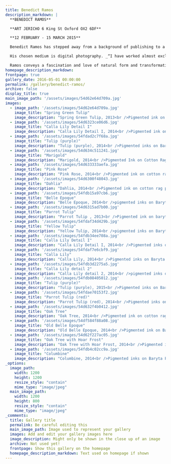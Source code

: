 ```yaml
---
title: Benedict Ramos
description_markdown: |
  **BENEDICT RAMOS**

  **ART JERICHO 6 King St Oxford OX2 6DF**

  **12 FEBRUARY - 15 MARCH 2015**

  Benedict Ramos has stepped away from a background of publishing to a life as a working artist. It is in his genes, and will out. His grandfather, Sir Henry Rushbury, was both landscape painter and etcher, and for many years Keeper at the Royal Academy Schools; his father, Theodore Ramos, a well-established portrait painter. Third generation, Ramos is drawn to the beauty of the natural world like a moth.

  His chosen medium is digital photography. _“I have worked almost exclusively digitally for the past few years. The works are captured in one shot, and are not elaborately manipulated. I have learned to love digital printing, and I print everything myself using archival pigment inks and cotton rag, or more traditional photographic baryta papers. It is extraordinary to see how the choice of paper can transform the feel of a print.”_

  Ramos conveys a fascination and love of natural form and transformation through close and sustained observation. His purpose is ‘revealing beauty’ - as Blake said, _“To see a World in a Grain of Sand / And a Heaven in a Wild Flower”._ Choosing subjects that are regarded as beauty personified, his challenge is, as artist, to capture and retain the attention of the viewer. Ramos does this well. There is an element of the still life in his portraits of flowers that draws on Dutch and Spanish Old Masters – an exquisite rendering of colour and tone. In his portraits of trees, Ramos explores the abstract form and patterning of his subjects whilst retaining their poetic power.
homepage_description_markdown: 
frontpage: true
gallery_date: 2016-05-01 00:00:00
permalink: /gallery/benedict-ramos/
archive: false
display_title: true
main_image_path: '/assets/images/54d62e64d709a.jpg'
images:
  - image_path: '/assets/images/54d62e64d709a.jpg'
    image_title: "Spring Green Tulip"
    image_description: "Spring Green Tulip, 2013<br />Pigmented ink on cotton Baryta Paper Edition of 20<br />12 x 8&amp;quot;<br />&amp;pound;275 framed"
  - image_path: '/assets/images/54d6323ce06d6.jpg'
    image_title: "Calla Lily Detail I"
    image_description: "Calla Lily Detail I, 2014<br />Pigmented ink on Baryta paper Edition 1 of 20<br />20 x 12&amp;quot;<br />&amp;pound;295 framed"
  - image_path: '/assets/images/54fdad2c7f68a.jpg'
    image_title: "Tulip (purple)"
    image_description: "Tulip (purple), 2014<br />Pigmented inks on Baryta Paper Edition of 20<br />12 x 8&amp;quot;<br />&amp;pound;275 framed"
  - image_path: '/assets/images/54d634c511241.jpg'
    image_title: "Marigold"
    image_description: "Marigold, 2014<br />Pigmented Ink on Cotton Rag Paper Edition of 20<br />12 x 12&amp;quot;<br />&amp;pound;400 framed"
  - image_path: '/assets/images/54d633333aefa.jpg'
    image_title: "Pink Rose"
    image_description: "Pink Rose, 2014<br />Pigmented ink on cotton rag paper Edition of 20<br />12 x 12&amp;quot;<br />&amp;pound;400 framed"
  - image_path: '/assets/images/54d6300f48043.jpg'
    image_title: "Dahlia"
    image_description: "Dahlia, 2014<br />Pigmented ink on cotton rag paper Edition of 20<br />12 x 12&amp;quot;<br />&amp;pound;400 famed"
  - image_path: '/assets/images/54fdb15a97cb6.jpg'
    image_title: "Belle Epoque"
    image_description: "Belle Epoque, 2014<br />pigmented inks on Baryta Paper<br />12 x 8&amp;quot;<br />&amp;pound;350 framed"
  - image_path: '/assets/images/54d6315ad7b00.jpg'
    image_title: "Parrot Tulip"
    image_description: "Parrot Tulip , 2013<br />Pigmented ink on baryta paper Edition of 25<br />10 x 8&amp;quot;<br />&amp;pound;275 framed"
  - image_path: '/assets/images/54fdaf34d429b.jpg'
    image_title: "Yellow Tulip"
    image_description: "Yellow Tulip, 2014<br />pigmented inks on Baryta Paper Edition of 20<br />12 x 8&amp;quot;<br />&amp;pound;275 framed"
  - image_path: '/assets/images/54fdb34ee708a.jpg'
    image_title: "Calla Lily Detail I"
    image_description: "Calla Lily Detail I, 2014<br />Pigmented inks on Baryta Paper Edition of 20<br />&amp;pound;275 framed"
  - image_path: '/assets/images/54fdaf7e6cbf9.jpg'
    image_title: "Calla Lily"
    image_description: "Calla Lily, 2014<br />Pigmented inks on Baryta Paper Edition of 20<br />12 x 8 cm<br />&amp;pound;295 framed"
  - image_path: '/assets/images/54fdb3d2275a5.jpg'
    image_title: "Calla Lily detail 2"
    image_description: "Calla Lily detail 2, 2014<br />pigmented inks on Baryta Paper Edition of 20<br />&amp;pound;275 framed"
  - image_path: '/assets/images/54fdb08405012.jpg'
    image_title: "Tulip (purple)"
    image_description: "Tulip (purple), 2015<br />Pigmented inks on Baryta Paper<br />12 x 8&amp;quot;<br />&amp;pound;295 framed"
  - image_path: '/assets/images/54fdae70153f2.jpg'
    image_title: "Parrot Tulip (red)"
    image_description: "Parrot Tulip (red), 2014<br />Pigmented inks on Baryta Paper<br />12 x 8&amp;quot;<br />&amp;pound;275 framed" 
  - image_path: '/assets/images/54d632f4b0412.jpg'
    image_title: "Oak Tree"
    image_description: "Oak Tree, 2014<br />Pigmented ink on cotton rag paper Edition of 20<br />14 x 10&amp;quot;<br />&amp;pound;295 framed" 
  - image_path: '/assets/images/54df584f88a08.jpg'
    image_title: "Old Belle Epoque"
    image_description: "Old Belle Epoque, 2014<br />Pigmented ink on Baryta Paper Edition of 20.<br />8 x 12&amp;quot;<br />&amp;pound;275 framed" 
  - image_path: '/assets/images/54d62f227ac05.jpg'
    image_title: "Oak Tree with Hoar Frost"
    image_description: "Oak Tree with Hoar Frost, 2014<br />Pigmented ink on cotton rag paper Edition of 25<br />12 x 8&amp;quot;<br />&amp;pound;295 framed" 
  - image_path: '/assets/images/54fdb4c02cc9a.jpg'
    image_title: "Columbine"
    image_description: "Columbine, 2014<br />Pigmented inks on Baryta Paper Edition of 20<br />8 x 12&amp;quot;<br />&amp;pound;275 framed"    
_options:
  image_path:
    width: 1200
    height: 1200
    resize_style: "contain"
    mime_type: "image/jpeg"
  main_image_path:
    width: 1200
    height: 800
    resize_style: "contain"
    mime_type: "image/jpeg"
_comments:
  title: Gallery title
  permalink: Be careful editing this
  main_image_path: Image used to represent your gallery
  images: Add and edit your gallery images here
  image_description: Might only be shown in the close up of an image
  archive: Not used yet!
  frontpage: Show this gallery on the homepage
  homepage_description_markdown: Text used on homepage if shown
---
```

